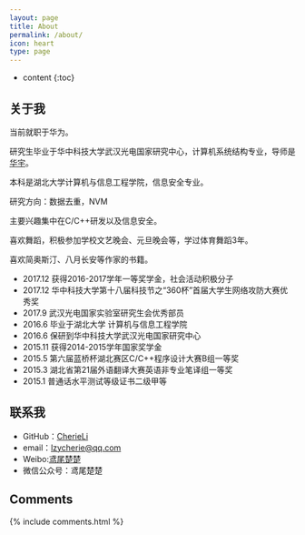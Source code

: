 ```yaml
---
layout: page
title: About
permalink: /about/
icon: heart
type: page
---
```


* content
{:toc}

## 关于我
当前就职于华为。

研究生毕业于华中科技大学武汉光电国家研究中心，计算机系统结构专业，导师是[华宇](https://csyhua.github.io/csyhua/index.html)。

本科是湖北大学计算机与信息工程学院，信息安全专业。

研究方向：数据去重，NVM

主要兴趣集中在C/C++研发以及信息安全。

喜欢舞蹈，积极参加学校文艺晚会、元旦晚会等，学过体育舞蹈3年。

喜欢简奥斯汀、八月长安等作家的书籍。

* 2017.12  获得2016-2017学年一等奖学金，社会活动积极分子  
* 2017.12 华中科技大学第十八届科技节之“360杯”首届大学生网络攻防大赛优秀奖
* 2017.9 武汉光电国家实验室研究生会优秀部员
* 2016.6 毕业于湖北大学 计算机与信息工程学院  
* 2016.6 保研到华中科技大学武汉光电国家研究中心
* 2015.11 获得2014-2015学年国家奖学金
* 2015.5 第六届蓝桥杯湖北赛区C/C++程序设计大赛B组一等奖
* 2015.3 湖北省第21届外语翻译大赛英语非专业笔译组一等奖
* 2015.1 普通话水平测试等级证书二级甲等


## 联系我
* GitHub：[CherieLi](https://github.com/cherieLi)
* email：lzycherie@qq.com
* Weibo:[鸢尾楚楚](https://weibo.com/u/3795460443)
* 微信公众号：鸢尾楚楚

## Comments

{% include comments.html %}
